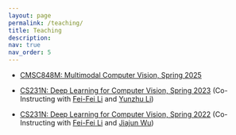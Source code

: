 ```yaml
---
layout: page
permalink: /teaching/
title: Teaching
description:
nav: true
nav_order: 5
---
```


- [CMSC848M: Multimodal Computer Vision, Spring 2025](https://www.cs.umd.edu/class/spring2025/cmsc848m/)

- [CS231N: Deep Learning for Computer Vision, Spring 2023](http://cs231n.stanford.edu/) (Co-Instructing with [Fei-Fei Li](https://profiles.stanford.edu/fei-fei-li) and [Yunzhu Li](https://yunzhuli.github.io/))

- [CS231N: Deep Learning for Computer Vision, Spring 2022](http://cs231n.stanford.edu/2022/) (Co-Instructing with [Fei-Fei Li](https://profiles.stanford.edu/fei-fei-li) and [Jiajun Wu](https://jiajunwu.com/))
